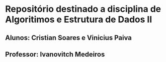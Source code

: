 # Repositório destinado a disciplina de Algoritimos e Estrutura de Dados II

## Alunos: Cristian Soares e Vinicius Paiva
## Professor: Ivanovitch Medeiros
